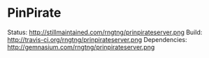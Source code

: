 # PinPirate

Status: http://stillmaintained.com/rngtng/prinpirateserver.png
Build: http://travis-ci.org/rngtng/prinpirateserver.png
Dependencies: http://gemnasium.com/rngtng/prinpirateserver.png
